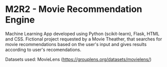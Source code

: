# M2R2 - Movie Recommendation Engine

Machine Learning App developed using Python (scikit-learn), Flask, HTML and CSS. Fictional project requested by a Movie Theather, that searches for movie recommendations based on the user's input and gives results according to user's recomendations.

Datasets used: MovieLens (https://grouplens.org/datasets/movielens/)
